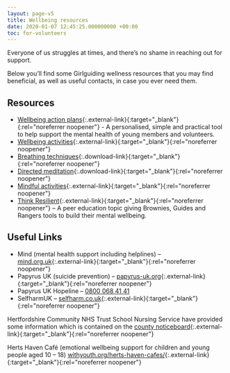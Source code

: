```yaml
---
layout: page-v5
title: Wellbeing resources
date: 2020-01-07 12:45:25.000000000 +00:00
toc: for-volunteers
---
```

Everyone of us struggles at times, and there’s no shame in reaching out for support.

Below you’ll find some Girlguiding wellness resources that you may find beneficial, as well as useful contacts, in case you ever need them.

## Resources

- [Wellbeing action plans](https://www.girlguiding.org.uk/information-for-volunteers/running-your-unit/including-all/including-members-with-additional-needs/mental-health-and-guiding/wellbeing-action-plans/){:.external-link}{:target="_blank"}{:rel="noreferrer noopener"} - A personalised, simple and practical tool to help support the mental health of young members and volunteers.
- [Wellbeing activities](https://www.girlguiding.org.uk/what-we-do/blog/well-being-activities/){:.external-link}{:target="_blank"}{:rel="noreferrer noopener"}
- [Breathing techniques](https://www.girlguiding.org.uk/globalassets/docs-and-resources/programme-and-activities/think-resilient---breathing-techniques.pdf){:.download-link}{:target="_blank"}{:rel="noreferrer noopener"}
- [Directed meditation](https://www.girlguiding.org.uk/globalassets/docs-and-resources/programme-and-activities/think-resilient--directed-meditation.pdf){:.download-link}{:target="_blank"}{:rel="noreferrer noopener"}
- [Mindful activities](https://www.girlguiding.org.uk/what-we-do/blog/5-creative-ways-to-find-calm/){:.external-link}{:target="_blank"}{:rel="noreferrer noopener"}
- [Think Resilient](https://www.girlguiding.org.uk/information-for-volunteers/programme-and-activities/peer-education/think-resilient/){:.external-link}{:target="_blank"}{:rel="noreferrer noopener"} – A peer education topic giving Brownies, Guides and Rangers tools to build their mental wellbeing.

## Useful Links

- Mind (mental health support including helplines) &#8211; [mind.org.uk](https://www.mind.org.uk/){:.external-link}{:target="_blank"}{:rel="noreferrer noopener"}
- Papyrus UK (suicide prevention) &#8211; [papyrus-uk.org](https://papyrus-uk.org/){:.external-link}{:target="_blank"}{:rel="noreferrer noopener"}
- Papyrus UK Hopeline &#8211; [0800 068 41 41](tel:08000684141)
- SelfharmUK &#8211; [selfharm.co.uk](https://selfharm.co.uk/){:.external-link}{:target="_blank"}{:rel="noreferrer noopener"}

Hertfordshire Community NHS Trust School Nursing Service have provided some information which is contained on the [county noticeboard](/noticeboard/information-from-school-nursing-team-at-hertfordshire-community-nhs-trust/){:.external-link}{:target="_blank"}{:rel="noreferrer noopener"}

Herts Haven Café (emotional wellbeing support for children and young people aged 10 – 18) [withyouth.org/herts-haven-cafes/](http://www.withyouth.org/herts-haven-cafes/){:.external-link}{:target="_blank"}{:rel="noreferrer noopener"}
